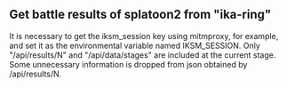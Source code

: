 ## Get battle results of splatoon2 from "ika-ring"
It is necessary to get the iksm_session key using mitmproxy, for example,
and set it as the environmental variable named IKSM_SESSION.
Only "/api/results/N" and "/api/data/stages" are included at the current stage.
Some unnecessary information is dropped from json obtained by /api/results/N.
